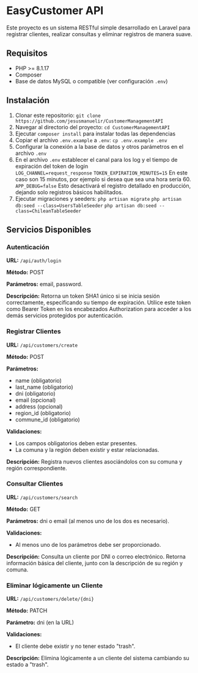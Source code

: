 # EasyCustomer API

Este proyecto es un sistema RESTful simple desarrollado en Laravel para registrar clientes, realizar consultas y eliminar registros de manera suave.

## Requisitos

- PHP >= 8.1.17
- Composer
- Base de datos MySQL o compatible (ver configuración `.env`)

## Instalación

1. Clonar este repositorio: `git clone https://github.com/jesusmanuelir/CustomerManagementAPI`
2. Navegar al directorio del proyecto: `cd CustomerManagementAPI`
3. Ejecutar `composer install` para instalar todas las dependencias
4. Copiar el archivo `.env.example` a `.env`: `cp .env.example .env`
5. Configurar la conexión a la base de datos y otros parámetros en el archivo `.env`
6. En el archivo `.env` establecer el canal para los log y el tiempo de expiración del token de login  
`LOG_CHANNEL=request_response`
`TOKEN_EXPIRATION_MINUTES=15` En este caso son 15 minutos, por ejemplo si desea que sea una hora sería 60.
`APP_DEBUG=false` Esto desactivará el registro detallado en producción, dejando solo registros básicos habilitados.
7. Ejecutar migraciones y seeders: 
 `php artisan migrate`
 `php artisan db:seed --class=UsersTableSeeder` 
 `php artisan db:seed --class=ChileanTableSeeder`

## Servicios Disponibles

### Autenticación

**URL:** `/api/auth/login`

**Método:** POST

**Parámetros:** email, password.

**Descripción:** Retorna un token SHA1 único si se inicia sesión correctamente, especificando su tiempo de expiración. Utilice este token como Bearer Token en los encabezados Authorization para acceder a los demás servicios protegidos por autenticación.

### Registrar Clientes 

**URL:** `/api/customers/create`

**Método:** POST

**Parámetros:**
- name (obligatorio)
- last_name (obligatorio)
- dni (obligatorio)
- email (opcional)
- address (opcional)
- region_id (obligatorio)
- commune_id (obligatorio)

**Validaciones:**
- Los campos obligatorios deben estar presentes.
- La comuna y la región deben existir y estar relacionadas.

**Descripción:** Registra nuevos clientes asociándolos con su comuna y región correspondiente.

### Consultar Clientes

**URL:** `/api/customers/search`

**Método:** GET

**Parámetros:** dni o email (al menos uno de los dos es necesario).

**Validaciones:**
- Al menos uno de los parámetros debe ser proporcionado.

**Descripción:** Consulta un cliente por DNI o correo electrónico. Retorna información básica del cliente, junto con la descripción de su región y comuna.

### Eliminar lógicamente un Cliente

**URL:** `/api/customers/delete/{dni}`

 **Método:** PATCH

 **Parámetro:** dni (en la URL)
 
 **Validaciones:**
 
 - El cliente debe existir y no tener estado "trash".

**Descripción:** Elimina lógicamente a un cliente del sistema cambiando su estado a "trash".

